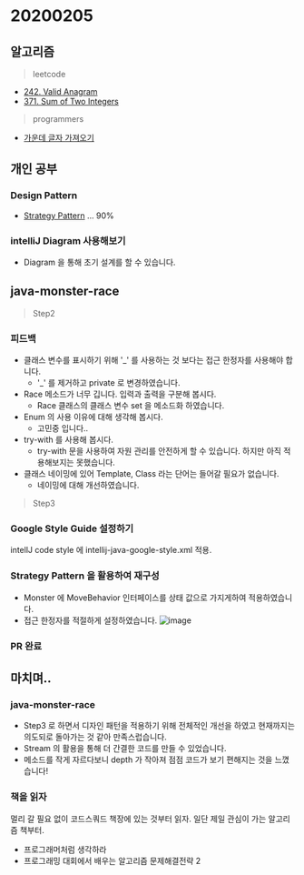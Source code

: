 # 20200205

## 알고리즘
> leetcode

- [242. Valid Anagram](https://github.com/Hyune-c/algorithm/tree/master/src/main/java/leetcode/validanagram)  
- [371. Sum of Two Integers](https://github.com/Hyune-c/algorithm/tree/master/src/main/java/leetcode/sumoftwointegers)

> programmers

- [가운데 글자 가져오기](https://github.com/Hyune-c/algorithm/tree/master/src/main/java/programmers/middleletter)

## 개인 공부

### Design Pattern
- [Strategy Pattern](https://github.com/Hyune-c/TIL/blob/master/Design%20Pattern/Strategy%20Pattern.md) ... 90%

### intelliJ Diagram 사용해보기
- Diagram 을 통해 초기 설계를 할 수 있습니다.

## java-monster-race 

> Step2 

### 피드백
- 클래스 변수를 표시하기 위해 '_' 를 사용하는 것 보다는 접근 한정자를 사용해야 합니다.
	- '_' 를 제거하고 private 로 변경하였습니다. 
- Race 메소드가 너무 깁니다. 입력과 출력을 구분해 봅시다.
	- Race 클래스의 클래스 변수 set 을 메소드화 하였습니다.
- Enum 의 사용 이유에 대해 생각해 봅시다.
	- 고민중 입니다..
- try-with 를 사용해 봅시다.
	- try-with 문을 사용하여 자원 관리를 안전하게 할 수 있습니다. 하지만 아직 적용해보지는 못했습니다.
- 클래스 네이밍에 있어 Template, Class 라는 단어는 들어갈 필요가 없습니다.
	- 네이밍에 대해 개선하였습니다.

> Step3

### Google Style Guide 설정하기
intellJ code style 에 intellij-java-google-style.xml 적용.

### Strategy Pattern 을 활용하여 재구성
- Monster 에 MoveBehavior 인터페이스를 상태 값으로 가지게하여 적용하였습니다.
- 접근 한정자를 적절하게 설정하였습니다.
![image](https://user-images.githubusercontent.com/55722186/73840950-c7882180-485c-11ea-93a8-02f5189fb65d.png)

### PR 완료

## 마치며..
### java-monster-race 
- Step3 로 하면서 디자인 패턴을 적용하기 위해 전체적인 개선을 하였고 현재까지는 의도되로 돌아가는 것 같아 만족스럽습니다.
- Stream 의 활용을 통해 더 간결한 코드를 만들 수 있었습니다.
- 메소드를 작게 자르다보니 depth 가 작아져 점점 코드가 보기 편해지는 것을 느꼈습니다!

### 책을 읽자
멀리 갈 필요 없이 코드스쿼드 책장에 있는 것부터 읽자.
일단 제일 관심이 가는 알고리즘 책부터.
- 프로그래머처럼 생각하라
- 프로그래밍 대회에서 배우는 알고리즘 문제해결전략 2